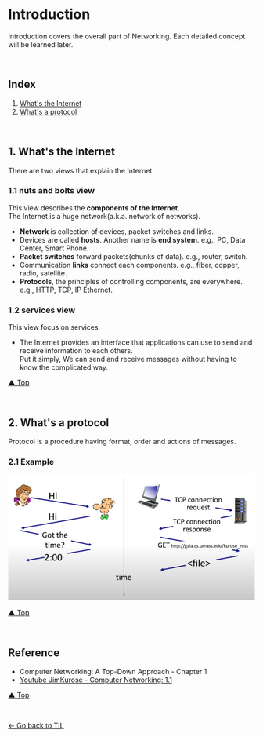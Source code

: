 # Introduction
Introduction covers the overall part of Networking. Each detailed concept will be learned later.

<br>

## Index
1. [What's the Internet](#1-whats-the-internet)
2. [What's a protocol](#2-whats-a-protocol)

<br>

## 1. What's the Internet
There are two views that explain the Internet.
### 1.1 nuts and bolts view
This view describes the **components of the Internet**.  
The Internet is a huge network(a.k.a. network of networks).  
- **Network** is collection of devices, packet switches and links.  
- Devices are called **hosts**. Another name is **end system**. e.g., PC, Data Center, Smart Phone.  
- **Packet switches** forward packets(chunks of data). e.g., router, switch.  
- Communication **links** connect each components. e.g., fiber, copper, radio, satellite.
- **Protocols**, the principles of controlling components, are everywhere. e.g., HTTP, TCP, IP Ethernet.
### 1.2 services view
This view focus on services.
- The Internet provides an interface that applications can use to send and receive information to each others.  
Put it simply, We can send and receive messages without having to know the complicated way.

[▲ Top](#introduction)

<br>

## 2. What's a protocol
Protocol is a procedure having format, order and actions of messages.
### 2.1 Example
![Protocol between Human and Network](/Network/img/protocol-between-human-and-network.png)

[▲ Top](#introduction)

<br>

## Reference
- Computer Networking: A Top-Down Approach - Chapter 1
- [Youtube JimKurose - Computer Networking: 1.1](https://www.youtube.com/watch?v=74sEFYBBRAY&list=PLm556dMNleHc1MWN5BX9B2XkwkNE2Djiu)

[▲ Top](#introduction)

<br>

[← Go back to TIL](https://github.com/jeongyongs/til/)